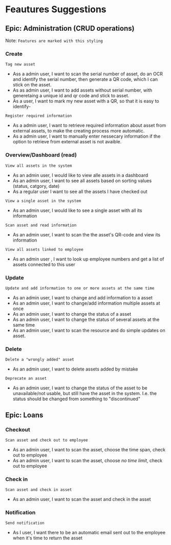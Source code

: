 # Feautures Suggestions
## Epic: Administration (CRUD operations)
Note: `Features are marked with this styling`

### Create
`Tag new asset`
- Ass a admin user, I want to scan the serial number of asset, do an OCR and identify the serial number, then generate a QR code, which I can stick on the asset.
- As as admin user, I want to add assets without serial number, with generetaing a unique id and qr code and stick to asset.
- As a user, I want to mark my new asset with a QR, so that it is easy to identify-

`Register required information`
- As a admin user, I want to retrieve required information about asset from external assets, to make the creating process more automatic.
- As a admin user, I want to manually enter nessecary information if the option to retrieve from external asset is not avaible. 

### Overview/Dashboard (read)
`View all assets in the system`
- As an admin user, I would like to view alle assets in a dashboard
- As an admin user, I want to see all assets based on sorting values (status, catgory, date)
- As a regular user I want to see all the assets I have checked out

`View a single asset in the system`
- As an admin user, I would like to see a single asset with all its information

`Scan asset and read information`
- As an admin user, I want to scan the the asset's QR-code and view its information

`View all assets linked to employee`
- As an admin  user  , I want to look up employee numbers and get a list of assets connected to this user

### Update
`Update and add information to one or more assets at the same time`
- As an admin user, I want to change and add information to a asset
- As an admin user, I want to change/add information multiple assets at once
- As an admin user, I want to change the status of a asset
- As an admin user, I want to change the status of several assets at the same time
- As an admin user, I want to scan the resource and do simple updates on asset.

### Delete
`Delete a "wrongly added" asset`
- As an admin user, I want to delete assets added by mistake

`Deprecate an asset`
- As an admin user, I want to change the status of the asset to be unavailable/not usable, but still have the asset in the system. I.e. the status should be changed from something to "discontinued"

## Epic: Loans

### Checkout
`Scan asset and check out to employee`
- As an admin user, I want to scan the asset, choose the time span, check out to employee
- As an admin user, I want to scan the asset, choose *no time limit*, check out to employee

### Check in
`Scan asset and check in asset`
- As an admin user, I want to scan the asset and check in the asset

### Notification 
`Send notification`
- As I user, I want there to be an automatic email sent out to the employee when it's time to return the asset
